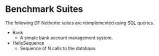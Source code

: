 # Benchmark Suites

The following DF Netherite suites are reimplemented using SQL queries.
- Bank
  - A simple bank account management system.
- HelloSequence
  - Sequence of N calls to the database.
